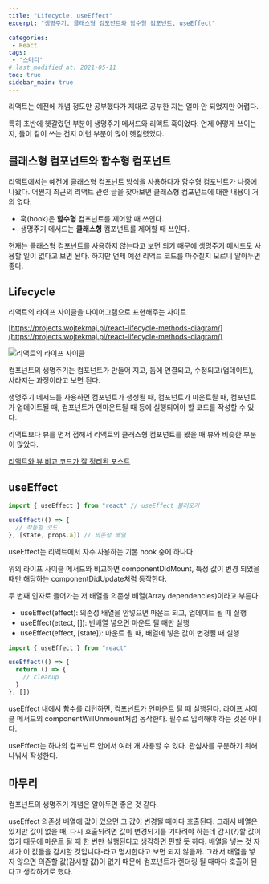 ```yaml
---
title: "Lifecycle, useEffect"
excerpt: "생명주기, 클래스형 컴포넌트와 함수형 컴포넌트, useEffect"

categories:
 - React
tags:
 - '스터디'
# last_modified_at: 2021-05-11
toc: true
sidebar_main: true
---
```



리액트는 예전에 개념 정도만 공부했다가 제대로 공부한 지는 얼마 안 되었지만 어렵다. 

특히 초반에 헷갈렸던 부분이 생명주기 메서드와 리액트 훅이었다. 언제 어떻게 쓰이는지, 둘이 같이 쓰는 건지 이런 부분이 많이 헷갈렸었다. 

## 클래스형 컴포넌트와 함수형 컴포넌트

리액트에서는 예전에 클래스형 컴포넌트 방식을 사용하다가 함수형 컴포넌트가 나중에 나왔다. 어쩐지 최근의 리액트 관련 글을 찾아보면 클래스형 컴포넌트에 대한 내용이 거의 없다. 

- 훅(hook)은 **함수형** 컴포넌트를 제어할 때 쓰인다.
- 생명주기 메서드는 **클래스형** 컴포넌트를 제어할 때 쓰인다.

현재는 클래스형 컴포넌트를 사용하지 않는다고 보면 되기 때문에 생명주기 메서드도 사용할 일이 없다고 보면 된다. 하지만 언제 예전 리액트 코드를 마주칠지 모르니 알아두면 좋다. 

## Lifecycle

리액트의 라이프 사이클을 다이어그램으로 표현해주는 사이트 

[https://projects.wojtekmaj.pl/react-lifecycle-methods-diagram/](https://projects.wojtekmaj.pl/react-lifecycle-methods-diagram/)

![리액트의 라이프 사이클](https://drive.google.com/uc?export=view&id=1sK6Zx_94PN3Fa4z08WNaCdNP7t3P7TgL)

컴포넌트의 생명주기는 컴포넌트가 만들어 지고, 돔에 연결되고, 수정되고(업데이트), 사라지는 과정이라고 보면 된다. 

생명주기 메서드를 사용하면 컴포넌트가 생성될 때, 컴포넌트가 마운트될 때, 컴포넌트가 업데이트될 때, 컴포넌트가 언마운트될 때 등에 실행되어야 할 코드를 작성할 수 있다. 

리액트보다 뷰를 먼저 접해서 리액트의 클래스형 컴포넌트를 봤을 때 뷰와 비슷한 부분이 많았다. 

[리액트와 뷰 비교 코드가 잘 정리된 포스트](https://ryuhojin.tistory.com/16)

## useEffect

```jsx
import { useEffect } from "react" // useEffect 불러오기

useEffect(() => {
  // 작동할 코드
}, [state, props.a]) // 의존성 배열
```

useEffect는 리액트에서 자주 사용하는 기본 hook 중에 하나다. 

위의 라이프 사이클 메서드와 비교하면 componentDidMount, 특정 값이 변경 되었을 때만 해당하는 componentDidUpdate처럼 동작한다. 

두 번째 인자로 들어가는 저 배열을 의존성 배열(Array dependencies)이라고 부른다. 

- useEffect(effect): 의존성 배열을 안넣으면 마운트 되고, 업데이트 될 때 실행
- useEffect(ettect, []): 빈배열 넣으면 마운트 될 때만 실행
- useEffect(effect, [state]): 마운트 될 때, 배열에 넣은 값이 변경될 때 실행

```jsx
import { useEffect } from "react"

useEffect(() => {
  return () => {
    // cleanup
  }
}, [])
```

useEffect 내에서 함수를 리턴하면, 컴포넌트가 언마운트 될 때 실행된다. 라이프 사이클 메서드의 componentWillUnmount처럼 동작한다. 필수로 입력해야 하는 것은 아니다. 

useEffect는 하나의 컴포넌트 안에서 여러 개 사용할 수 있다. 관심사를 구분하기 위해 나눠서 작성한다. 

## 마무리

컴포넌트의 생명주기 개념은 알아두면 좋은 것 같다.  

useEffect 의존성 배열에 값이 있으면 그 값이 변경될 때마다 호출된다. 그래서 배열은 있지만 값이 없을 때, 다시 호출되려면 값이 변경되기를 기다려야 하는데 감시(?)할 값이 없기 때문에 마운트 될 때 한 번만 실행된다고 생각하면 편할 듯 하다. 배열을 넣는 것 자체가 이 값들을 감시할 것입니다-라고 명시한다고 보면 되지 않을까. 그래서 배열을 넣지 않으면 의존할 값(감시할 값)이 없기 때문에 컴포넌트가 렌더링 될 때마다 호출이 된다고 생각하기로 했다. 